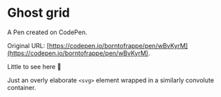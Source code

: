 # Ghost grid

A Pen created on CodePen.

Original URL: [https://codepen.io/borntofrappe/pen/wBvKyrM](https://codepen.io/borntofrappe/pen/wBvKyrM).

Little to see here 👀

Just an overly elaborate `<svg>` element wrapped in a similarly convolute container. 